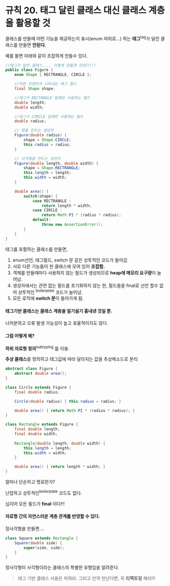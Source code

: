 # 규칙 20. 태그 달린 클래스 대신 클래스 계층을 활용할 것

클래스를 만들때 어떤 기능을 제공하는지 표시(enum 따위로...) 하는 **태그**<sup>tag</sup>가 달린 클래스를 만들면 **안된다.**

예를 들면 아래와 같이 조잡하게 만들수 있다.

```java
//태그가 달린 클래스,,,, 이렇게 만들면 안된다!!!
public class Figure {
	enum Shape { RECTRANGLE, CIRCLE };

	//어떤 모양인지 나타내는 태그 필드
	final Shape shape;

	//태그가 RECTANGLE 일때만 사용하는 필드
	double length;
	double width;

	//태그가 CIRCLE 일때만 사용하는 필드
	double radius;

	// 원을 만드는 생성자
	Figure(double radius) {
		shape = Shape.CIRCLE;
		this.radius = radius;
	}

	// 사각형을 만드는 생성자
	Figure(double length, double width) {
		shape = Shape.RECTRANGLE;
		this.length = length;
		this.width = width;
	}

	double area() {
		switch(shape) {
			case RECTRANGLE : 
				return length * width;
			case CIRCLE : 
				return Math.PI * (radius * radius);
			default:
				throw new AssertionError();
		}
	}
}
```
태그를 포함하는 클래스를 만들면, 

1. enum선언, 태그필드, switch 문 같은 상투적인 코드가 들어감.
2. 서로 다른 기능들이 한 클래스에 모여 있어 **조잡함.**
3. 객체를 만들때마다 사용하지 않는 필드가 생성되므로 **heap에 메모리 요구량**이 늘어남.
4. 생성자에서는 관련 없는 필드를 초기화하지 않는 한, 필드들을 final로 선언 할수 없어 상투적인 <sup>boilerplate</sup> 코드가 늘어남.
5. 모든 로직에 **switch 문**이 들어가게 됨.

#### 태그기반 클래스는 클래스 계층을 얼기설기 흉내낸 것일 뿐.

너저분하고 오류 발생 가능성이 높고 효율적이지도 않다. 

#### 그럼 어떻게 해?

**하위 자료형 정의**<sup>subtyping</sup> 를 이용.

**추상 클래스**를 정의하고 태그값에 따라 달라지는 값을 추상메소드로 분리

```java
abstract class Figure {
	abstract double area();
}

class Circle extends Figure {
	final double radius;

	Circle(double radius) { this.radius = radius; }

	double area() { return Math.PI * (radius * radius); }
}

class Rectangle extends Figure {
	final double length;
	final double width;
	
	Rectangle(double length, double width) { 
		this.length = length;
		this.width = width;
	}

	double area() { return length * width; }
}
```

얼마나 단순하고 명료한가?

난잡하고 상투적인<sup>bolierplate</sup> 코드도 없다.

심지어 모든 필드가 **final** 이다!!!

#### 자료형 간의 자연스러운 계층 관계를 반영할 수 있다.

정사각형을 만들면....

```java
class Square extends Rectangle {
	Square(double side) {
		super(side, side);
	}
}

```

정사각형이 사각형이라는 클래스의 특별한 유형임을 알려준다.

> 태그 기반 클래스 사용은 피하라. 그리고 만약 만난다면, 꼭 **리팩토링** 해라!!!